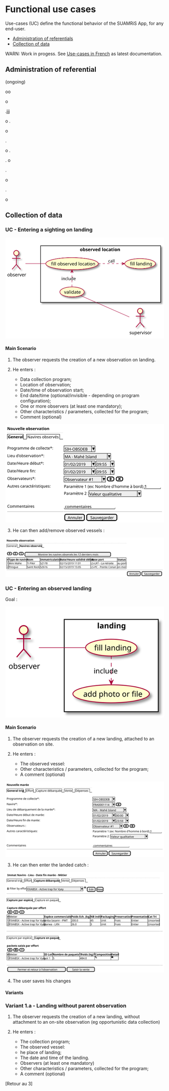 # Functional use cases

Use-cases (UC) define the functional behavior of the SUAMRiS App, for any end-user.

 - [Administration of referentials](#administration_of_referential)
 - [Collection of data](#Collection_of_data)

WARN: Work in progess. See [Use-cases in French](index.md) as latest documentation.

## Administration of referential

(ongoing)

oo

o

.jjj

o
.

o

.

o
.

.
o

.

o

.

o

## Collection of data

### UC - Entering a sighting on landing

![observed-location](collect/landing/observed-location-uc.svg)

#### Main Scenario

1. The observer requests the creation of a new observation on landing.

2. He enters :

    * Data collection program;
    * Location of observation;
    * Date/time of observation start;
    * End date/time (optional/invisible - depending on program configuration);
    * One or more observers (at least one mandatory);
    * Other characteristics / parameters, collected for the program;
    * Comment (optional)

![observed-location-ui-new](collect/landing/observed-location-ui-new.svg)

3. He can then add/remove observed vessels :

![observed-location-ui-new](collect/landing/observed-location-ui-vessels.svg)


### UC - Entering an observed landing

Goal :


![landing](collect/trip/landing-uc.svg)

#### Main Scenario

1. The observer requests the creation of a new landing, attached to an observation on site.

2. He enters :
    * The observed vessel:
    * Other characteristics / parameters, collected for the program;
    * A comment (optional)

![landing-ui-new](collect/trip/landing-ui-new.svg)

3. He can then enter the landed catch :

![landing-ui-new](collect/trip/landing-ui-samples-desktop.svg)

4. The user saves his changes

#### Variants

### Variant 1.a - Landing without parent observation

1. The observer requests the creation of a new landing, without 
   attachment to an on-site observation (eg opportunistic data collection)

2. He enters :

    * The collection program;
    * The observed vessel:
    * he place of landing;
    * The date and time of the landing.
    * Observers (at least one mandatory)
    * Other characteristics / parameters, collected for the program;
    * A comment (optional)

\[Retour au 3]
